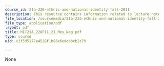 ```yaml
---
course_id: 21a-226-ethnic-and-national-identity-fall-2011
description: This resource contains information related to lecture notes.
file_location: /coursemedia/21a-226-ethnic-and-national-identity-fall-2011/c1f5d5277e4528f1b86e6e0cabcb2c7b_MIT21A_226F11_21_Mes_Nag.pdf
file_type: application/pdf
layout: pdf
title: MIT21A_226F11_21_Mes_Nag.pdf
type: course
uid: c1f5d5277e4528f1b86e6e0cabcb2c7b

---
```

None